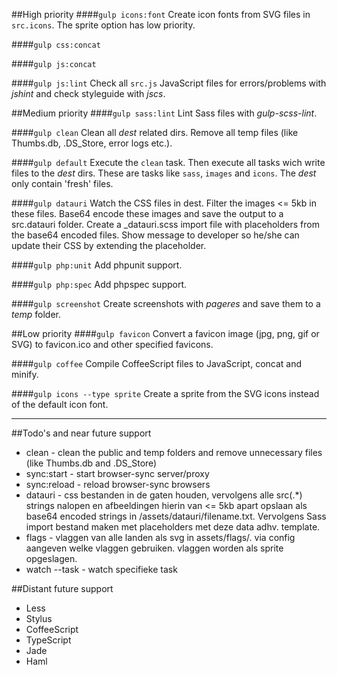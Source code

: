 ##High priority
####`gulp icons:font`
Create icon fonts from SVG files in `src.icons`. The sprite option has low priority.

####`gulp css:concat`

####`gulp js:concat`

####`gulp js:lint`
Check all `src.js` JavaScript files for errors/problems with _jshint_ and check styleguide with _jscs_.


##Medium priority
####`gulp sass:lint`
Lint Sass files with _gulp-scss-lint_.

####`gulp clean`
Clean all *dest* related dirs. Remove all temp files (like Thumbs.db, .DS_Store, error logs etc.).

####`gulp default`
Execute the `clean` task. Then execute all tasks wich write files to the *dest* dirs. These are tasks like `sass`, `images` and `icons`. The *dest* only contain 'fresh' files.

####`gulp datauri`
Watch the CSS files in dest. Filter the images <= 5kb in these files. Base64 encode these images and save the output to a src.datauri folder. Create a _datauri.scss import file with placeholders from the base64 encoded files. Show message to developer so he/she can update their CSS by extending the placeholder.

####`gulp php:unit`
Add phpunit support.

####`gulp php:spec`
Add phpspec support.

####`gulp screenshot`
Create screenshots with _pageres_ and save them to a *temp*  folder.


##Low priority
####`gulp favicon`
Convert a favicon image (jpg, png, gif or SVG) to favicon.ico and other specified favicons.

####`gulp coffee`
Compile CoffeeScript files to JavaScript, concat and minify.

####`gulp icons --type sprite`
Create a sprite from the SVG icons instead of the default icon font.

-------------

##Todo's and near future support
- clean - clean the public and temp folders and remove unnecessary files (like Thumbs.db and .DS_Store)
- sync:start - start browser-sync server/proxy
- sync:reload - reload browser-sync browsers
- datauri - css bestanden in de gaten houden, vervolgens alle src(.*) strings nalopen en afbeeldingen hierin van <= 5kb apart opslaan als base64 encoded strings in /assets/datauri/filename.txt. Vervolgens Sass import bestand maken met placeholders met deze data adhv. template.
- flags - vlaggen van alle landen als svg in assets/flags/. via config aangeven welke vlaggen gebruiken. vlaggen worden als sprite opgeslagen.
- watch --task <task> - watch specifieke task

##Distant future support
- Less
- Stylus
- CoffeeScript
- TypeScript
- Jade
- Haml
